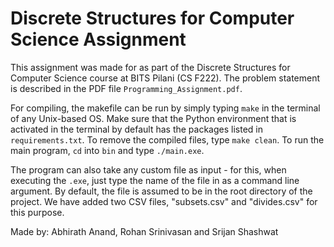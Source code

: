 # Discrete Structures for Computer Science Assignment

This assignment was made for as part of the Discrete Structures for Computer Science course at BITS Pilani (CS F222). The problem statement is described in the PDF file `Programming_Assignment.pdf`.

For compiling, the makefile can be run by simply typing `make` in the terminal of any Unix-based OS. Make sure that the Python environment that is activated in the terminal by default has the packages listed in `requirements.txt`. To remove the compiled files, type `make clean`. To run the main program, `cd` into `bin` and type `./main.exe`.

The program can also take any custom file as input - for this, when executing the `.exe`, just type the name of the file in as a command line argument. By default, the file is assumed to be in the root directory of the project. We have added two CSV files, "subsets.csv" and "divides.csv" for this purpose.

Made by: Abhirath Anand, Rohan Srinivasan and Srijan Shashwat
